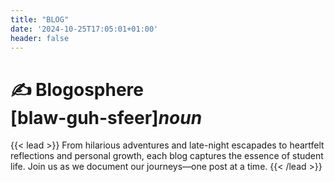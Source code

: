 ```yaml
---
title: "BLOG"
date: '2024-10-25T17:05:01+01:00'
header: false
---
```


<h1 class="responsive-title-style-2">
  ✍️ Blogosphere<br>[blaw-guh-sfeer]<em>noun</em> 
</h1>

{{< lead >}}
From hilarious adventures and late-night escapades to heartfelt reflections and personal growth, each blog captures the essence of student life. Join us as we document our journeys—one post at a time.
{{< /lead >}}
